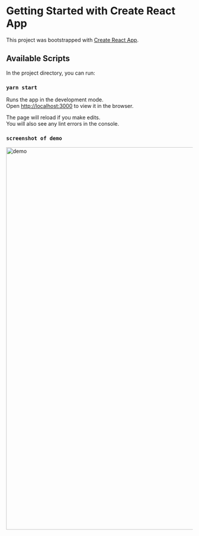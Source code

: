 # Getting Started with Create React App

This project was bootstrapped with [Create React App](https://github.com/facebook/create-react-app).

## Available Scripts

In the project directory, you can run:

### `yarn start`

Runs the app in the development mode.\
Open [http://localhost:3000](http://localhost:3000) to view it in the browser.

The page will reload if you make edits.\
You will also see any lint errors in the console.

### `screenshot of demo`

<img width="1032" alt="demo" src="https://user-images.githubusercontent.com/14965128/124344637-1f14f300-dbf1-11eb-97bf-662e8169a6cc.png">
